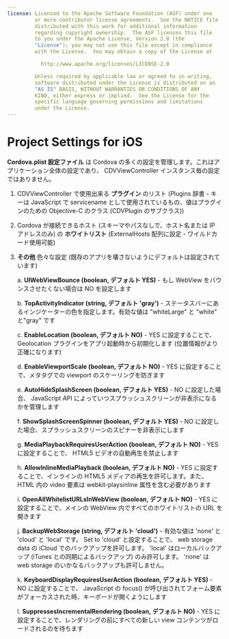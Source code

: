 ```yaml
---
license: Licensed to the Apache Software Foundation (ASF) under one
         or more contributor license agreements.  See the NOTICE file
         distributed with this work for additional information
         regarding copyright ownership.  The ASF licenses this file
         to you under the Apache License, Version 2.0 (the
         "License"); you may not use this file except in compliance
         with the License.  You may obtain a copy of the License at

           http://www.apache.org/licenses/LICENSE-2.0

         Unless required by applicable law or agreed to in writing,
         software distributed under the License is distributed on an
         "AS IS" BASIS, WITHOUT WARRANTIES OR CONDITIONS OF ANY
         KIND, either express or implied.  See the License for the
         specific language governing permissions and limitations
         under the License.
---
```


Project Settings for iOS
========================

**Cordova.plist 設定ファイル** は Cordova の多くの設定を管理します。これはアプリケーション全体の設定であり、 CDVViewController インスタンス毎の設定ではありません。

1. CDVViewController で使用出来る **プラグイン** のリスト (Plugins 辞書 - キーは JavaScript で servicename として使用されているもの、値はプラグインのための Objective-C のクラス (CDVPlugin のサブクラス))
2. Cordova が接続できるホスト (スキーマやパスなしで、ホスト名または IP アドレスのみ) の **ホワイトリスト** (ExternalHosts 配列に設定 - ワイルドカード使用可能)
3. **その他** 色々な設定 (既存のアプリを壊さないようにデフォルトは設定されています)

    a. **UIWebViewBounce (boolean, デフォルト YES)** - もし WebView をバウンスさせたくない場合は NO を設定します

    b. **TopActivityIndicator (string, デフォルト 'gray')** - ステータスバーにあるインジケーターの色を指定します。有効な値は "whiteLarge" と "white" と"gray" です

    c. **EnableLocation (boolean, デフォルト NO)** - YES に設定することで、 Geolocation プラグインをアプリ起動時から初期化します (位置情報がより正確になります)

    d. **EnableViewportScale (boolean, デフォルト NO)** - YES に設定することで、メタタグでの viewport のスケーリングを防ぎます

    e. **AutoHideSplashScreen (boolean, デフォルト YES)** - NO に設定した場合、 JavaScript API によっていつスプラッシュスクリーンが非表示になるかを管理します

    f. **ShowSplashScreenSpinner (boolean, デフォルト YES)** - NO に設定した場合、スプラッシュスクリーンのスピナーを非表示にします

    g. **MediaPlaybackRequiresUserAction (boolean, デフォルト NO)** - YES に設定することで、 HTML5 ビデオの自動再生を禁止します

    h. **AllowInlineMediaPlayback (boolean, デフォルト NO)** - YES に設定することで、インラインの HTML5 メディアの再生を許可します。また、 HTML 内の video 要素は webkit-playsinline 属性を含む必要があります

    i. **OpenAllWhitelistURLsInWebView (boolean, デフォルト NO)** - YES に設定することで、メインの WebView 内ですべてのホワイトリストの URL を開きます

    j. **BackupWebStorage (string, デフォルト 'cloud')** - 有効な値は 'none' と 'cloud' と 'local' です。 Set to 'cloud' と設定することで、 web storage data の iCloud でのバックアップを許可します。 'local' はローカルバックアップ (iTunes との同期によるバックアップ) のみ許可します。 'none' は web storage のいかなるバックアップも許可しません。

    k. **KeyboardDisplayRequiresUserAction (boolean, デフォルト YES)** - NO に設定することで、 JavaScript の focus() が呼び出されてフォーム要素がフォーカスされた時、キーボードが開くようにします

    l. **SuppressesIncrementalRendering (boolean, デフォルト NO)** - YES に設定することで、レンダリングの前にすべての新しい view コンテンツがロードされるのを待ちます

